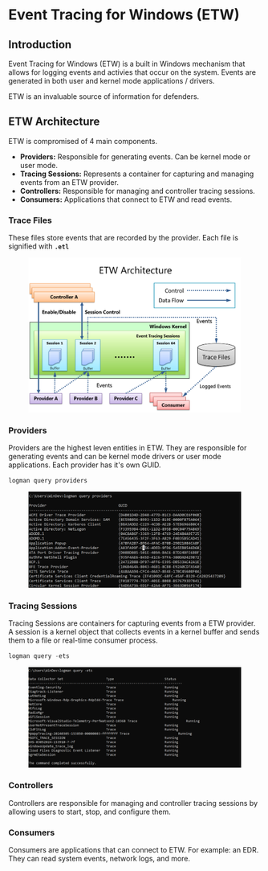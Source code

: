 # Event Tracing for Windows (ETW)



## Introduction

Event Tracing for Windows (ETW) is a built in Windows mechanism that allows for logging events and activies that occur on the system. Events are generated in both user and kernel mode applications / drivers.

ETW is an invaluable source of information for defenders.



## ETW Architecture

ETW is compromised of 4 main components.

* **Providers:** Responsible for generating events. Can be kernel mode or user mode.
* **Tracing Sessions:** Represents a container for capturing and managing events from an ETW provider.
* **Controllers:** Responsible for managing and controller tracing sessions.
* **Consumers:** Applications that connect to ETW and read events.



### Trace Files

These files store events that are recorded by the provider. Each file is signified with **`.etl`**

<figure><img src="../../../.gitbook/assets/image (3).png" alt=""><figcaption></figcaption></figure>

### Providers

Providers are the highest leven entities in ETW. They are responsible for generating events and can be kernel mode drivers or user mode applications. Each provider has it's own GUID.

```powershell
logman query providers
```

<figure><img src="../../../.gitbook/assets/image (1) (1) (1) (1) (1) (1) (1).png" alt=""><figcaption></figcaption></figure>



### Tracing Sessions

Tracing Sessions are containers for capturing events from a ETW provider. A session is a kernel object that collects events in a kernel buffer and sends them to a file or real-time consumer process.

```powershell
logman query -ets
```

<figure><img src="../../../.gitbook/assets/image (2) (1) (1) (1).png" alt=""><figcaption></figcaption></figure>



### Controllers

Controllers are responsible for managing and controller tracing sessions by allowing users to start, stop, and configure them.



### Consumers

Consumers are applications that can connect to ETW. For example: an EDR. They can read system events, network logs, and more.
